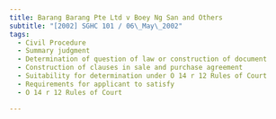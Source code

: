```yaml
---
title: Barang Barang Pte Ltd v Boey Ng San and Others
subtitle: "[2002] SGHC 101 / 06\_May\_2002"
tags:
  - Civil Procedure
  - Summary judgment
  - Determination of question of law or construction of document
  - Construction of clauses in sale and purchase agreement
  - Suitability for determination under O 14 r 12 Rules of Court
  - Requirements for applicant to satisfy
  - O 14 r 12 Rules of Court

---
```


